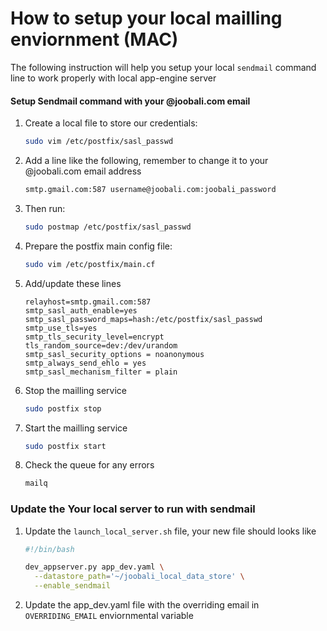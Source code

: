 # How to setup your local mailling enviornment (MAC)

The following instruction will help you setup your local `sendmail`
command line to work properly with local app-engine server

#### Setup Sendmail command with your @joobali.com email
1) Create a local file to store our credentials:
    ```bash
    sudo vim /etc/postfix/sasl_passwd
    ```

2) Add a line like the following, remember to change it to your @joobali.com email address

    ```bash
    smtp.gmail.com:587 username@joobali.com:joobali_password
    ```
3) Then run:

    ```bash
    sudo postmap /etc/postfix/sasl_passwd
    ```

4) Prepare the postfix main config file:

    ```bash
    sudo vim /etc/postfix/main.cf
    ```

5) Add/update these lines

    ```
    relayhost=smtp.gmail.com:587
    smtp_sasl_auth_enable=yes
    smtp_sasl_password_maps=hash:/etc/postfix/sasl_passwd
    smtp_use_tls=yes
    smtp_tls_security_level=encrypt
    tls_random_source=dev:/dev/urandom
    smtp_sasl_security_options = noanonymous
    smtp_always_send_ehlo = yes
    smtp_sasl_mechanism_filter = plain
    ```
    
6) Stop the mailling service

    ```bash
    sudo postfix stop
    ```

7) Start the mailling service
    ```bash
    sudo postfix start
    ```

8) Check the queue for any errors
    ```bash
    mailq
    ```

### Update the Your local server to run with sendmail

1) Update the `launch_local_server.sh` file, your new file should looks like
    ```bash
    #!/bin/bash
    
    dev_appserver.py app_dev.yaml \
      --datastore_path='~/joobali_local_data_store' \
      --enable_sendmail
    ```
2) Update the app_dev.yaml file with the overriding email in `OVERRIDING_EMAIL` enviornmental variable